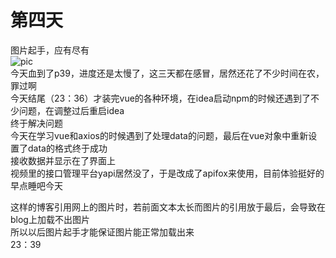 # 第四天

图片起手，应有尽有  
![pic](https://cdn.sshs.rip/b4/75/b44597e0f202c2f2b6a9f3bb02c45075.webp)  
今天血到了p39，进度还是太慢了，这三天都在感冒，居然还花了不少时间在农，罪过啊  
今天结尾（23：36）才装完vue的各种环境，在idea启动npm的时候还遇到了不少问题，在调整过后重启idea  
终于解决问题  
今天在学习vue和axios的时候遇到了处理data的问题，最后在vue对象中重新设置了data的格式终于成功  
接收数据并显示在了界面上  
视频里的接口管理平台yapi居然没了，于是改成了apifox来使用，目前体验挺好的  
早点睡吧今天  

这样的博客引用网上的图片时，若前面文本太长而图片的引用放于最后，会导致在blog上加载不出图片  
所以以后图片起手才能保证图片能正常加载出来  
23：39  

